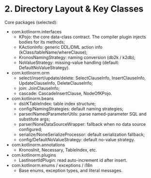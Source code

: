 # 2. Directory Layout & Key Classes

Core packages (selected):
- com.kotlinorm.interfaces
  - KPojo: the core data-class contract. The compiler plugin injects bodies for its methods;
  - KActionInfo: generic DDL/DML action info (kClass/tableName/whereClause);
  - KronosNamingStrategy: naming conversion (db2k / k2db);
  - NoValueStrategy: missing-value handling (default: DefaultNoValueStrategy).
- com.kotlinorm.orm
  - select/insert/update/delete: SelectClauseInfo, InsertClauseInfo, UpdateClauseInfo, DeleteClauseInfo;
  - join: JoinClauseInfo;
  - cascade: CascadeInsertClause, NodeOfKPojo.
- com.kotlinorm.beans
  - dsl/KTableIndex: table index structure;
  - config/NamingStrategies: default naming strategies;
  - parser/NamedParameterUtils: parse named-parameter SQL and substitute args;
  - parser/NoneDataSourceWrapper: fallback when no data source configured;
  - serialize/NoneSerializeProcessor: default serialization fallback;
  - config/DefaultNoValueStrategy: default no-value strategy.
- com.kotlinorm.annotations
  - KronosInit, Necessary, TableIndex, etc.
- com.kotlinorm.plugins
  - LastInsertIdPlugin: read auto-increment id after insert.
- com.kotlinorm.enums / exceptions / i18n
  - Base enums, exception types, and literal messages.
